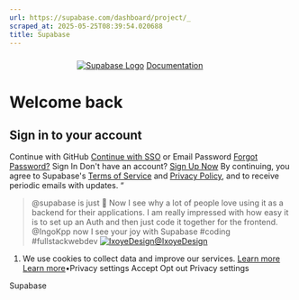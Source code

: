 ```yaml
---
url: https://supabase.com/dashboard/project/_
scraped_at: 2025-05-25T08:39:54.020688
title: Supabase
---
```


[![](data:image/svg+xml,%3csvg%20xmlns=%27http://www.w3.org/2000/svg%27%20version=%271.1%27%20width=%27120%27%20height=%2724%27/%3e)![Supabase Logo](https://supabase.com/dashboard/_next/image?url=%2Fdashboard%2Fimg%2Fsupabase-light.svg&w=256&q=75)](https://supabase.com)
[Documentation](https://supabase.com/docs)
# Welcome back
## Sign in to your account
Continue with GitHub
[Continue with SSO](https://supabase.com/dashboard/sign-in-sso?returnTo=%2Fproject%2F_)
or
Email
Password
[Forgot Password?](https://supabase.com/dashboard/forgot-password)
Sign In
Don't have an account? [Sign Up Now](https://supabase.com/dashboard/sign-up?returnTo=%2Fproject%2F_)
By continuing, you agree to Supabase's [Terms of Service](https://supabase.com/terms) and [Privacy Policy](https://supabase.com/privacy), and to receive periodic emails with updates.
“
> @supabase is just 🤯 Now I see why a lot of people love using it as a backend for their applications. I am really impressed with how easy it is to set up an Auth and then just code it together for the frontend. @IngoKpp now I see your joy with Supabase #coding #fullstackwebdev
[![IxoyeDesign](https://supabase.com/images/twitter-profiles/C8opIL-g_400x400.jpg)@IxoyeDesign](https://twitter.com/IxoyeDesign/status/1497473731777728512)
  1. We use cookies to collect data and improve our services. [Learn more](https://supabase.com/privacy#8-cookies-and-similar-technologies-used-on-our-european-services)
[Learn more](https://supabase.com/privacy#8-cookies-and-similar-technologies-used-on-our-european-services)•Privacy settings
Accept Opt out Privacy settings


Supabase

